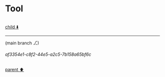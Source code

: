 # Tool

```python

```

[child ⬇️](#af3354e1-c8f2-44e5-a2c5-7b158a65bf6c)

---

(main branch ⎇)
###### af3354e1-c8f2-44e5-a2c5-7b158a65bf6c
[parent ⬆️](#a5cf2fb4-27f5-4b14-98c0-25dc746f152d)
